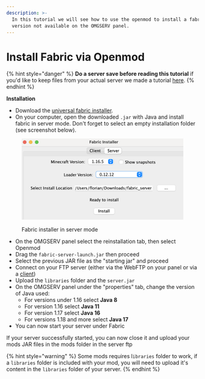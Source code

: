 ```yaml
---
description: >-
  In this tutorial we will see how to use the openmod to install a fabric
  version not available on the OMGSERV panel.
---
```


# Install Fabric via Openmod

{% hint style="danger" %}
**Do a server save before reading this tutorial** if you'd like to keep files from your actual server we made a tutorial [here](../omgserv/sauvegarde-et-restauration.md#make-a-backup).
{% endhint %}

**Installation**

* Download the [universal fabric installer](https://fabricmc.net/use/installer/).
* On your computer, open the downloaded `.jar` with Java and install fabric in server mode. Don't forget to select an empty installation folder (see screenshot below).

<figure><img src="../.gitbook/assets/image_2023-06-23_190631773.png" alt=""><figcaption><p>Fabric installer in server mode</p></figcaption></figure>

* On the OMGSERV panel select the reinstallation tab, then select Openmod
* Drag the `fabric-server-launch.jar` then proceed
* Select the previous JAR file as the "starting jar" and proceed
* Connect on your FTP server (either via the WebFTP on your panel or via a [client](../omgserv/connect-to-ftp.md))
* Upload the `libraries` folder and the `server.jar`
* On the OMGSERV panel under the "properties" tab, change the version of Java used:
  * For versions under 1.16 select **Java 8**
  * For version 1.16 select **Java 11**
  * For version 1.17 select **Java 16**
  * For versions 1.18 and more select **Java 17**
* You can now start your server under Fabric

If your server successfully started, you can now close it and upload your mods JAR files in the mods folder in the server ftp

{% hint style="warning" %}
Some mods requires l`ibraries` folder to work, if a `libraries` folder is included with your mod, you will need to upload it's content in the `libraries` folder of your server.
{% endhint %}
